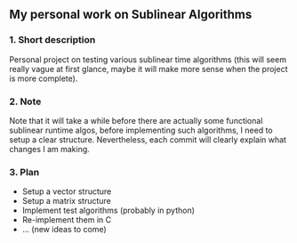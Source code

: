 ## My personal work on Sublinear Algorithms

### 1. Short description
Personal project on testing various sublinear time algorithms (this will seem really vague at first glance, maybe it will make more sense when the project is more complete).

### 2. Note
Note that it will take a while before there are actually some functional sublinear runtime algos, before implementing such algorithms, I need to setup a clear structure. 
Nevertheless, each commit will clearly explain what changes I am making.

### 3. Plan
- Setup a vector structure
- Setup a matrix structure
- Implement test algorithms (probably in python)
- Re-implement them in C
- ... (new ideas to come)
